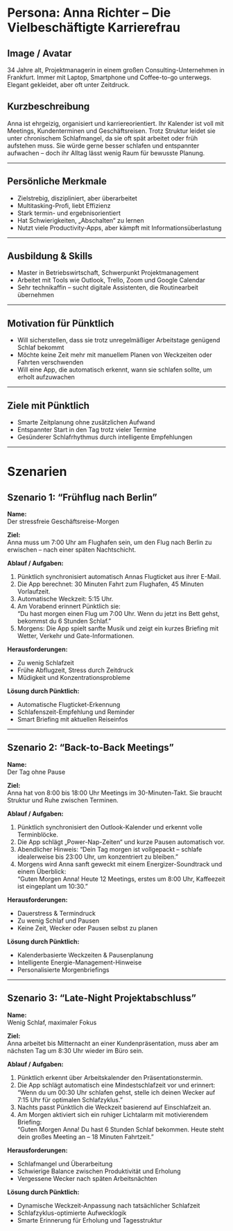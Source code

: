 #  Persona: Anna Richter – Die Vielbeschäftigte Karrierefrau

## Image / Avatar
34 Jahre alt, Projektmanagerin in einem großen Consulting-Unternehmen in Frankfurt. Immer mit Laptop, Smartphone und Coffee-to-go unterwegs. Elegant gekleidet, aber oft unter Zeitdruck.

## Kurzbeschreibung
Anna ist ehrgeizig, organisiert und karriereorientiert. Ihr Kalender ist voll mit Meetings, Kundenterminen und Geschäftsreisen. Trotz Struktur leidet sie unter chronischem Schlafmangel, da sie oft spät arbeitet oder früh aufstehen muss. Sie würde gerne besser schlafen und entspannter aufwachen – doch ihr Alltag lässt wenig Raum für bewusste Planung.

---

##  Persönliche Merkmale
- Zielstrebig, diszipliniert, aber überarbeitet  
- Multitasking-Profi, liebt Effizienz  
- Stark termin- und ergebnisorientiert  
- Hat Schwierigkeiten, „Abschalten“ zu lernen  
- Nutzt viele Productivity-Apps, aber kämpft mit Informationsüberlastung  

---

##  Ausbildung & Skills
- Master in Betriebswirtschaft, Schwerpunkt Projektmanagement  
- Arbeitet mit Tools wie Outlook, Trello, Zoom und Google Calendar  
- Sehr technikaffin – sucht digitale Assistenten, die Routinearbeit übernehmen  

---

##  Motivation für Pünktlich
- Will sicherstellen, dass sie trotz unregelmäßiger Arbeitstage genügend Schlaf bekommt  
- Möchte keine Zeit mehr mit manuellem Planen von Weckzeiten oder Fahrten verschwenden  
- Will eine App, die automatisch erkennt, wann sie schlafen sollte, um erholt aufzuwachen  

---

##  Ziele mit Pünktlich
- Smarte Zeitplanung ohne zusätzlichen Aufwand  
- Entspannter Start in den Tag trotz vieler Termine  
- Gesünderer Schlafrhythmus durch intelligente Empfehlungen  

---

# Szenarien

##  Szenario 1: “Frühflug nach Berlin”
**Name:**  
Der stressfreie Geschäftsreise-Morgen

**Ziel:**  
Anna muss um 7:00 Uhr am Flughafen sein, um den Flug nach Berlin zu erwischen – nach einer späten Nachtschicht.

**Ablauf / Aufgaben:**
1. Pünktlich synchronisiert automatisch Annas Flugticket aus ihrer E-Mail.  
2. Die App berechnet: 30 Minuten Fahrt zum Flughafen, 45 Minuten Vorlaufzeit.  
3. Automatische Weckzeit: 5:15 Uhr.  
4. Am Vorabend erinnert Pünktlich sie:  
   “Du hast morgen einen Flug um 7:00 Uhr. Wenn du jetzt ins Bett gehst, bekommst du 6 Stunden Schlaf.”  
5. Morgens: Die App spielt sanfte Musik und zeigt ein kurzes Briefing mit Wetter, Verkehr und Gate-Informationen.  

**Herausforderungen:**
- Zu wenig Schlafzeit  
- Frühe Abflugzeit, Stress durch Zeitdruck  
- Müdigkeit und Konzentrationsprobleme  

**Lösung durch Pünktlich:**
- Automatische Flugticket-Erkennung  
- Schlafenszeit-Empfehlung und Reminder  
- Smart Briefing mit aktuellen Reiseinfos  

---

##  Szenario 2: “Back-to-Back Meetings”
**Name:**  
Der Tag ohne Pause

**Ziel:**  
Anna hat von 8:00 bis 18:00 Uhr Meetings im 30-Minuten-Takt. Sie braucht Struktur und Ruhe zwischen Terminen.

**Ablauf / Aufgaben:**
1. Pünktlich synchronisiert den Outlook-Kalender und erkennt volle Terminblöcke.  
2. Die App schlägt „Power-Nap-Zeiten“ und kurze Pausen automatisch vor.  
3. Abendlicher Hinweis: “Dein Tag morgen ist vollgepackt – schlafe idealerweise bis 23:00 Uhr, um konzentriert zu bleiben.”  
4. Morgens wird Anna sanft geweckt mit einem Energizer-Soundtrack und einem Überblick:  
   “Guten Morgen Anna! Heute 12 Meetings, erstes um 8:00 Uhr, Kaffeezeit ist eingeplant um 10:30.”  

**Herausforderungen:**
- Dauerstress & Termindruck  
- Zu wenig Schlaf und Pausen  
- Keine Zeit, Wecker oder Pausen selbst zu planen  

**Lösung durch Pünktlich:**
- Kalenderbasierte Weckzeiten & Pausenplanung  
- Intelligente Energie-Management-Hinweise  
- Personalisierte Morgenbriefings  

---

##  Szenario 3: “Late-Night Projektabschluss”
**Name:**  
Wenig Schlaf, maximaler Fokus

**Ziel:**  
Anna arbeitet bis Mitternacht an einer Kundenpräsentation, muss aber am nächsten Tag um 8:30 Uhr wieder im Büro sein.

**Ablauf / Aufgaben:**
1. Pünktlich erkennt über Arbeitskalender den Präsentationstermin.  
2. Die App schlägt automatisch eine Mindestschlafzeit vor und erinnert:  
   “Wenn du um 00:30 Uhr schlafen gehst, stelle ich deinen Wecker auf 7:15 Uhr für optimalen Schlafzyklus.”  
3. Nachts passt Pünktlich die Weckzeit basierend auf Einschlafzeit an.  
4. Am Morgen aktiviert sich ein ruhiger Lichtalarm mit motivierendem Briefing:  
   “Guten Morgen Anna! Du hast 6 Stunden Schlaf bekommen. Heute steht dein großes Meeting an – 18 Minuten Fahrtzeit.”  

**Herausforderungen:**
- Schlafmangel und Überarbeitung  
- Schwierige Balance zwischen Produktivität und Erholung  
- Vergessene Wecker nach späten Arbeitsnächten  

**Lösung durch Pünktlich:**
- Dynamische Weckzeit-Anpassung nach tatsächlicher Schlafzeit  
- Schlafzyklus-optimierte Aufwecklogik  
- Smarte Erinnerung für Erholung und Tagesstruktur  
